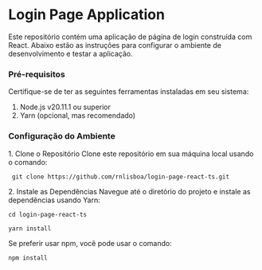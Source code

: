 # Login Page Application
<p>Este repositório contém uma aplicação de página de login construída com React. Abaixo estão as instruções para configurar o ambiente de desenvolvimento e testar a aplicação.</p>

### Pré-requisitos
<p>Certifique-se de ter as seguintes ferramentas instaladas em seu sistema:</p>

1. Node.js v20.11.1 ou superior
2. Yarn (opcional, mas recomendado)

### Configuração do Ambiente
<p>
1. Clone o Repositório
Clone este repositório em sua máquina local usando o comando:
</p>

``` git clone https://github.com/rnlisboa/login-page-react-ts.git```
<p>
2. Instale as Dependências
Navegue até o diretório do projeto e instale as dependências usando Yarn:
</p>

``` cd login-page-react-ts ```

``` yarn install ```
<p>
Se preferir usar npm, você pode usar o comando:
</p>

``` npm install ```
